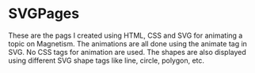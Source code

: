# SVGPages
These are the pags I created using HTML, CSS and SVG for animating a topic on Magnetism.
The animations are all done using the animate tag in SVG. No CSS tags for animation are used. The shapes are also displayed using different SVG shape tags like line, circle, polygon, etc.
